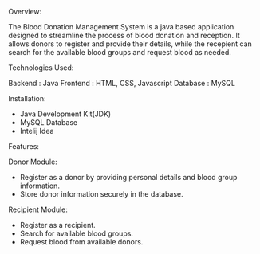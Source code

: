 Overview:

The Blood Donation Management System is a java based application designed to streamline the process of blood donation and reception. 
It allows donors to register and provide their details, while the recepient can search for the available blood groups and request blood
as needed.

Technologies Used:

Backend : Java
Frontend : HTML, CSS, Javascript
Database : MySQL

Installation:

* Java Development Kit(JDK)
* MySQL Database
* Intelij Idea

Features:

Donor Module:

* Register as a donor by providing personal details and blood group information.
* Store donor information securely in the database.

Recipient Module:

* Register as a recipient.
* Search for available blood groups.
* Request blood from available donors.
